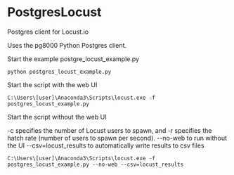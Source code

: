 # PostgresLocust
Postgres client for Locust.io

Uses the pg8000 Python Postgres client.


Start the example postgre_locust_example.py

    python postgres_locust_example.py

Start the script with the web UI

    C:\Users\[user]\Anaconda3\Scripts\locust.exe -f postgres_locust_example.py

Start the script without the web UI

-c specifies the number of Locust users to spawn, and -r specifies the hatch rate (number of users to spawn per second).
--no-web to run without the UI
--csv=locust_results to automatically write results to csv files

    C:\Users\[user]\Anaconda3\Scripts\locust.exe -f postgres_locust_example.py --no-web --csv=locust_results